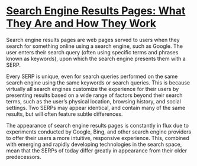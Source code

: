 # [Search Engine Results Pages: What They Are and How They Work](https://www.wordstream.com/serp)

Search engine results pages are web pages served to users when they search for something online using a search engine, such as Google. The user enters their search query (often using specific terms and phrases known as keywords), upon which the search engine presents them with a SERP.

Every SERP is unique, even for search queries performed on the same search engine using the same keywords or search queries. This is because virtually all search engines customize the experience for their users by presenting results based on a wide range of factors beyond their search terms, such as the user’s physical location, browsing history, and social settings. Two SERPs may appear identical, and contain many of the same results, but will often feature subtle differences.

The appearance of search engine results pages is constantly in flux due to experiments conducted by Google, Bing, and other search engine providers to offer their users a more intuitive, responsive experience. This, combined with emerging and rapidly developing technologies in the search space, mean that the SERPs of today differ greatly in appearance from their older predecessors.
